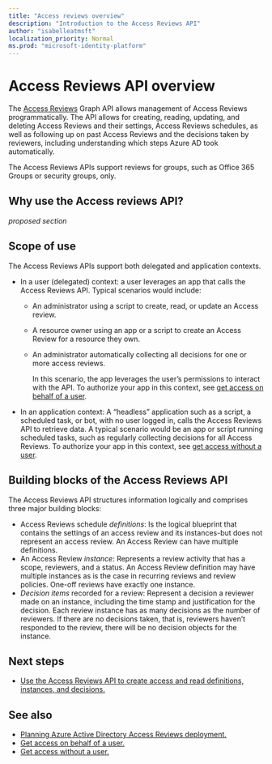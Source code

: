 ```yaml
---
title: "Access reviews overview"
description: "Introduction to the Access Reviews API"
author: "isabelleatmsft"
localization_priority: Normal
ms.prod: "microsoft-identity-platform"
---
```


# Access Reviews API overview

The [Access Reviews](https://docs.microsoft.com/azure/active-directory/governance/access-reviews-overview) Graph API allows management of Access Reviews programmatically. The API allows for creating, reading, updating, and deleting Access Reviews and their settings, Access Reviews schedules, as well as following up on past Access Reviews and the decisions taken by reviewers, including understanding which steps Azure AD took automatically.

The Access Reviews APIs support reviews for groups, such as Office 365 Groups or security groups, only.

## Why use the Access reviews API?

*proposed section*

## Scope of use

The Access Reviews APIs support both delegated and application contexts.
+ In a user (delegated) context: a user leverages an app that calls the Access Reviews API. Typical scenarios would include:
  + An administrator using a script to create, read, or update an Access review.
  + A resource owner using an app or a script to create an Access Review for a resource they own.
  + An administrator automatically collecting all decisions for one or more access reviews.
  
    In this scenario, the app leverages the user’s permissions to interact with the API. To authorize your app in this context, see [get access on behalf of a user](https://docs.microsoft.com/graph/auth-v2-user).
+ In an application context: A “headless” application such as a script, a scheduled task, or bot, with no user logged in, calls the Access Reviews API to retrieve data. A typical scenario would be an app or script running scheduled tasks, such as regularly collecting decisions for all Access Reviews. To authorize your app in this context, see [get access without a user](https://docs.microsoft.com/graph/auth-v2-service).

## Building blocks of the Access Reviews API

The Access Reviews API structures information logically and comprises three major building blocks:
+ Access Reviews schedule *definitions*: Is the logical blueprint that contains the settings of an access review and its instances-but does not represent an access review. An Access Review can have multiple definitions.
+ An Access Review *instance*: Represents a review activity that has a scope, reviewers, and a status. An Access Review definition may have multiple instances as is the case in recurring reviews and review policies. One-off reviews have exactly one instance.
+ *Decision items* recorded for a review: Represent a decision a reviewer made on an instance, including the time stamp and justification for the decision. Each review instance has as many decisions as the number of reviewers. If there are no decisions taken, that is, reviewers haven’t responded to the review, there will be no decision objects for the instance.

## Next steps

- [Use the Access Reviews API to create access and read definitions, instances, and decisions.](tutorial-access-reviews-api.md)

## See also

- [Planning Azure Active Directory Access Reviews deployment.](https://docs.microsoft.com/azure/active-directory/governance/deploy-access-reviews)
- [Get access on behalf of a user.](https://docs.microsoft.com/graph/auth-v2-user)
- [Get access without a user.](https://docs.microsoft.com/auth-v2-service)